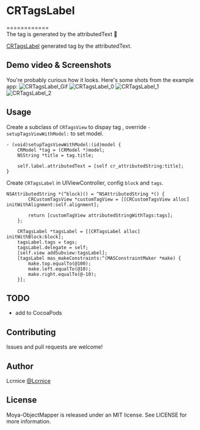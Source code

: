 # CRTagsLabel
============  
The tag is generated by the attributedText 📌  

[CRTagsLabel](https://github.com/Lcrnice/CRTagsLabel) generated tag by the attributedText.  

## Demo video & Screenshots
You're probably curious how it looks. Here's some shots from the example app:
![CRTagsLabel_Gif](http://ww1.sinaimg.cn/large/006y8lVajw1f9pqam7eqjg30aa0ic1kx.gif)
![CRTagsLabel_0](http://ww2.sinaimg.cn/large/006y8mN6jw1f9pq8yx03vj30ku112jt8.jpg)
![CRTagsLabel_1](http://ww3.sinaimg.cn/large/006y8lVajw1f9pqa6xhapj30ku112abw.jpg)
![CRTagsLabel_2](http://ww4.sinaimg.cn/large/006y8lVajw1f9pqafhtuaj30ku112jt8.jpg)

## Usage  

Create a subclass of `CRTagsView` to dispay tag , override `-setupTagsViewWithModel:` to set model.  
```obj-c
- (void)setupTagsViewWithModel:(id)model {
    CRModel *tag = (CRModel *)model;
    NSString *title = tag.title;
    
    self.label.attributedText = [self cr_attributedString:title];
}
```

Create `CRTagsLabel` in UIViewController, config `block` and `tags`.
```obj-c
NSAttributedString *(^block)() = ^NSAttributedString *() {
        CRCustomTagsView *customTagView = [[CRCustomTagsView alloc] initWithAlignment:self.alignment];
        
        return [customTagView attributedStringWithTags:tags];
    };
    
    CRTagsLabel *tagsLabel = [[CRTagsLabel alloc] initWithBlock:block];
    tagsLabel.tags = tags;
    tagsLabel.delegate = self;
    [self.view addSubview:tagsLabel];
    [tagsLabel mas_makeConstraints:^(MASConstraintMaker *make) {
        make.top.equalTo(@100);
        make.left.equalTo(@10);
        make.right.equalTo(@-10);
    }];
```

## TODO
* add to CocoaPods

## Contributing

Issues and pull requests are welcome!

## Author

Lcrnice [@Lcrnice](https://twitter.com/Lcrnice)

## License

Moya-ObjectMapper is released under an MIT license. See LICENSE for more information.
